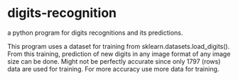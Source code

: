 # digits-recognition
a python program for digits recognitions and its predictions.

This program uses a dataset for training from sklearn.datasets.load_digits().
From this training, prediction of new digits in any image format of any image size can be done.
Might not be perfectly accurate since only 1797 (rows) data are used for training. For more accuracy use more data for training.
